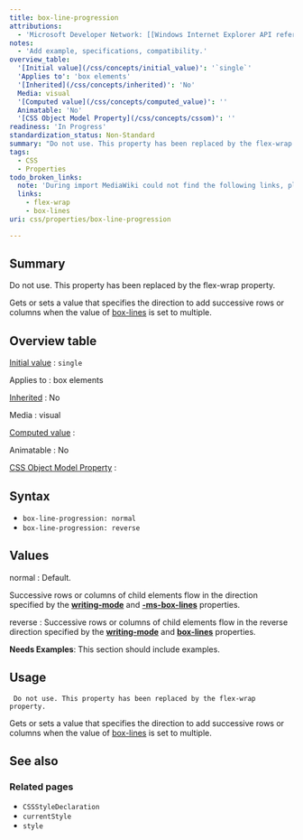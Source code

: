 ```yaml
---
title: box-line-progression
attributions:
  - 'Microsoft Developer Network: [[Windows Internet Explorer API reference](http://msdn.microsoft.com/en-us/library/ie/hh828809%28v=vs.85%29.aspx) Article]'
notes:
  - 'Add example, specifications, compatibility.'
overview_table:
  '[Initial value](/css/concepts/initial_value)': '`single`'
  'Applies to': 'box elements'
  '[Inherited](/css/concepts/inherited)': 'No'
  Media: visual
  '[Computed value](/css/concepts/computed_value)': ''
  Animatable: 'No'
  '[CSS Object Model Property](/css/concepts/cssom)': ''
readiness: 'In Progress'
standardization_status: Non-Standard
summary: "Do not use. This property has been replaced by the flex-wrap property. \n"
tags:
  - CSS
  - Properties
todo_broken_links:
  note: 'During import MediaWiki could not find the following links, please fix and adjust this list.'
  links:
    - flex-wrap
    - box-lines
uri: css/properties/box-line-progression

---
```

## <span>Summary</span>

Do not use. This property has been replaced by the flex-wrap property.

Gets or sets a value that specifies the direction to add successive rows or columns when the value of [box-lines](/w/index.php?title=box-lines&action=edit&redlink=1) is set to multiple.

## <span>Overview table</span>

[Initial value](/css/concepts/initial_value)
:   `single`

Applies to
:   box elements

[Inherited](/css/concepts/inherited)
:   No

Media
:   visual

[Computed value](/css/concepts/computed_value)
:

Animatable
:   No

[CSS Object Model Property](/css/concepts/cssom)
:

## <span>Syntax</span>

-   `box-line-progression: normal`
-   `box-line-progression: reverse`

## <span>Values</span>

normal
:   Default.

Successive rows or columns of child elements flow in the direction specified by the [**writing-mode**](/css/properties/writing-mode) and [**-ms-box-lines**](/css/properties/ms-box-lines) properties.

reverse
:   Successive rows or columns of child elements flow in the reverse direction specified by the [**writing-mode**](/css/properties/writing-mode) and [**box-lines**](/css/properties/box-lines) properties.

**Needs Examples**: This section should include examples.

## <span>Usage</span>

     Do not use. This property has been replaced by the flex-wrap property.

Gets or sets a value that specifies the direction to add successive rows or columns when the value of [box-lines](/w/index.php?title=box-lines&action=edit&redlink=1) is set to multiple.

## <span>See also</span>

### <span>Related pages</span>

-   `CSSStyleDeclaration`
-   `currentStyle`
-   `style`
